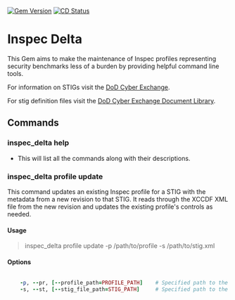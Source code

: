[![Gem Version](https://badge.fury.io/rb/inspec_delta.svg)](https://badge.fury.io/rb/inspec_delta)
[![CD Status](https://github.com/jrperron88/inspec_delta/workflows/CI/badge.svg?branch=ETSOE-2220-TravisCI)](https://github.com/jrperron88/inspec_delta/actions?query=workflow%3ACI+branch%3AETSOE-2220-TravisCI)

# Inspec Delta

This Gem aims to make the maintenance of Inspec profiles representing security benchmarks less of a burden by providing helpful command line tools.

For information on STIGs visit the [DoD Cyber Exchange](https://public.cyber.mil/stigs/).

For stig definition files visit the [DoD Cyber Exchange Document Library](https://public.cyber.mil/stigs/downloads/).

## Commands

### inspec_delta help
  - This will list all the commands along with their descriptions.

### inspec_delta profile update
  This command updates an existing Inspec profile for a STIG with the metadata from a new revision to that STIG. 
  It reads through the XCCDF XML file from the new revision and updates the existing profile's controls as needed.

  #### Usage
  > inspec_delta profile update -p /path/to/profile -s /path/to/stig.xml

  #### Options
  ```ruby

      -p, --pr, [--profile_path=PROFILE_PATH]    # Specified path to the root directory of the existing Inspec profile.
      -s, --st, [--stig_file_path=STIG_PATH]     # Specified path to the XCCDF XML file from the new STIG revision we are updating to.
  ```